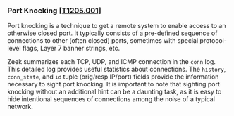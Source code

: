 ### Port Knocking [\[T1205.001\]](https://attack.mitre.org/techniques/T1205/001)

Port knocking is a technique to get a remote system to enable access to an otherwise closed port. It typically consists of a pre-defined sequence of connections to other (often closed) ports, sometimes with special protocol-level flags, Layer 7 banner strings, etc.

Zeek summarizes each TCP, UDP, and ICMP connection in the `conn` log. This detailed log provides useful statistics about connections. The `history`, `conn_state`, and `id` tuple (orig/resp IP/port) fields provide the information necessary to sight port knocking. It is important to note that sighting port knocking without an additional hint can be a daunting task, as it is easy to hide intentional sequences of connections among the noise of a typical network.
